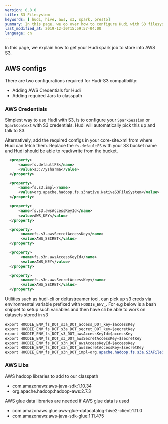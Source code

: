 ```yaml
---
version: 0.8.0
title: S3 Filesystem
keywords: [ hudi, hive, aws, s3, spark, presto]
summary: In this page, we go over how to configure Hudi with S3 filesystem.
last_modified_at: 2019-12-30T15:59:57-04:00
language: cn
---
```

In this page, we explain how to get your Hudi spark job to store into AWS S3.

## AWS configs

There are two configurations required for Hudi-S3 compatibility:

- Adding AWS Credentials for Hudi
- Adding required Jars to classpath

### AWS Credentials

Simplest way to use Hudi with S3, is to configure your `SparkSession` or `SparkContext` with S3 credentials. Hudi will automatically pick this up and talk to S3.

Alternatively, add the required configs in your core-site.xml from where Hudi can fetch them. Replace the `fs.defaultFS` with your S3 bucket name and Hudi should be able to read/write from the bucket.

```xml
  <property>
      <name>fs.defaultFS</name>
      <value>s3://ysharma</value>
  </property>

  <property>
      <name>fs.s3.impl</name>
      <value>org.apache.hadoop.fs.s3native.NativeS3FileSystem</value>
  </property>

  <property>
      <name>fs.s3.awsAccessKeyId</name>
      <value>AWS_KEY</value>
  </property>

  <property>
       <name>fs.s3.awsSecretAccessKey</name>
       <value>AWS_SECRET</value>
  </property>

  <property>
       <name>fs.s3n.awsAccessKeyId</name>
       <value>AWS_KEY</value>
  </property>

  <property>
       <name>fs.s3n.awsSecretAccessKey</name>
       <value>AWS_SECRET</value>
  </property>
```


Utilities such as hudi-cli or deltastreamer tool, can pick up s3 creds via environmental variable prefixed with `HOODIE_ENV_`. For e.g below is a bash snippet to setup
such variables and then have cli be able to work on datasets stored in s3

```java
export HOODIE_ENV_fs_DOT_s3a_DOT_access_DOT_key=$accessKey
export HOODIE_ENV_fs_DOT_s3a_DOT_secret_DOT_key=$secretKey
export HOODIE_ENV_fs_DOT_s3_DOT_awsAccessKeyId=$accessKey
export HOODIE_ENV_fs_DOT_s3_DOT_awsSecretAccessKey=$secretKey
export HOODIE_ENV_fs_DOT_s3n_DOT_awsAccessKeyId=$accessKey
export HOODIE_ENV_fs_DOT_s3n_DOT_awsSecretAccessKey=$secretKey
export HOODIE_ENV_fs_DOT_s3n_DOT_impl=org.apache.hadoop.fs.s3a.S3AFileSystem
```



### AWS Libs

AWS hadoop libraries to add to our classpath

 - com.amazonaws:aws-java-sdk:1.10.34
 - org.apache.hadoop:hadoop-aws:2.7.3

AWS glue data libraries are needed if AWS glue data is used

 - com.amazonaws.glue:aws-glue-datacatalog-hive2-client:1.11.0
 - com.amazonaws:aws-java-sdk-glue:1.11.475
